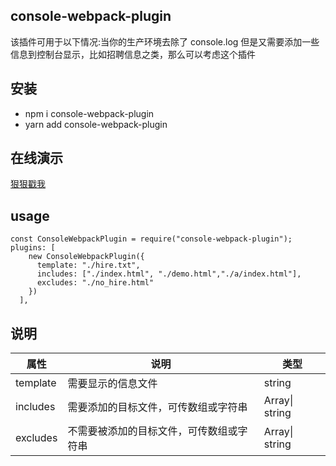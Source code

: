 ## console-webpack-plugin

该插件可用于以下情况:当你的生产环境去除了 console.log 但是又需要添加一些信息到控制台显示，比如招聘信息之类，那么可以考虑这个插件

## 安装

- npm i console-webpack-plugin
- yarn add console-webpack-plugin

## 在线演示

[狠狠戳我](https://foolsogood.github.io/console-webpack-plugin/index.html)

## usage

```
const ConsoleWebpackPlugin = require("console-webpack-plugin");
plugins: [
    new ConsoleWebpackPlugin({
      template: "./hire.txt",
      includes: ["./index.html", "./demo.html","./a/index.html"],
      excludes: "./no_hire.html"
    })
  ],
```

## 说明

| 属性     | 说明                                     | 类型                   |
| -------- | ---------------------------------------- | ---------------------- |
| template | 需要显示的信息文件                       | string                 |
| includes | 需要添加的目标文件，可传数组或字符串     | Array<string>\| string |
| excludes | 不需要被添加的目标文件，可传数组或字符串 | Array<string>\| string |
